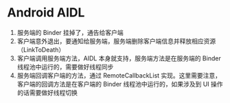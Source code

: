 # Android AIDL

1. 服务端的 Binder 挂掉了，通告给客户端
2. 客户端意外退出，要通知给服务端，服务端删除客户端信息并释放相应资源（LinkToDeath）
3. 客户端调用服务端方法，AIDL 本身就支持，服务端方法是在服务端的 Binder 线程池中运行的，需要做好线程同步
4. 服务端回调客户端的方法，通过 RemoteCallbackList 实现。这里需要注意，客户端的回调方法是在客户端的 Binder 线程池中运行的，如果涉及到 UI 操作的话需要做好线程切换